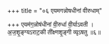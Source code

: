 +++
title = "०६ एयमगन्नोषधीनां वीरुधाम्"

+++
एयम॑ग॒न्नोष॑धीनां वी॒रुधां॑ वी॒र्याऽवती ।  
अ॒ज॒शृ॒ङ्ग्यऽराट॒की ती॑क्ष्णशृ॒ङ्गी व्यृऽषतु ॥६॥  